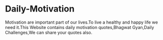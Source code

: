# Daily-Motivation
Motivation are important part of our lives.To live a healthy and happy life we need it.This Website contains daily motivation quotes,Bhagwat Gyan,Daily Challenges,We can share your quotes also.
